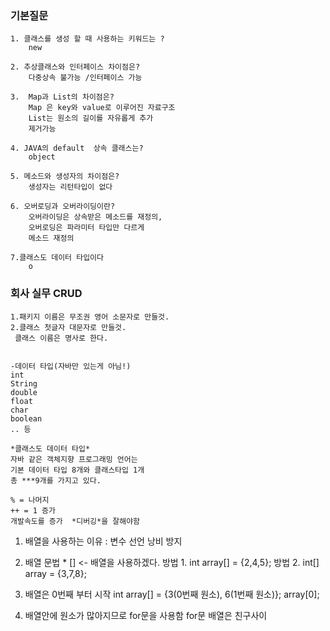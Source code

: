 ### 기본질문

 	1. 클래스를 생성 할 때 사용하는 키워드는 ?
		new
		
	2. 추상클래스와 인터페이스 차이점은?
		다중상속 불가능 /인터페이스 가능 
		
	3.  Map과 List의 차이점은?
		Map 은 key와 value로 이루어진 자료구조
		List는 원소의 길이를 자유롭게 추가 
		제거가능
		
	4. JAVA의 default  상속 클래스는?
		object
		
	5. 메소드와 생성자의 차이점은?
		생성자는 리턴타입이 없다
		
	6. 오버로딩과 오버라이딩이란?
		오버라이딩은 상속받은 메소드를 재정의,
		오버로딩은 파라미터 타입만 다르게 
		메소드 재정의 
		
	7.클래스도 데이터 타입이다 
		o
  
### 회사 실무 CRUD
	1.패키지 이름은 무조권 영어 소문자로 만들것.
	2.클래스 첫글자 대문자로 만들것.
	 클래스 이름은 명사로 한다.


	-데이터 타입(자바만 있는게 아님!)
	int
	String 
	double
	float
	char
	boolean
	.. 등
	
	*클래스도 데이터 타입*
	자바 같은 객체지향 프로그래밍 언어는
	기본 데이터 타입 8개와 클래스타입 1개 
	총 ***9개를 가지고 있다.

	% = 나머지 
	++ = 1 증가 
	개발속도를 증가  *디버깅*을 잘해야함
  
  
  
 1. 배열을 사용하는 이유 :
   변수 선언 낭비 방지

2. 배열 문법 * [] <- 배열을 사용하겠다.
 방법 1. int array[] = {2,4,5};
 방법 2. int[] array = {3,7,8};

3. 배열은 0번째 부터 시작
 int array[] = {3(0번째 원소), 6(1번째 원소)};
 array[0];
 
4. 배열안에 원소가 많아지므로 for문을 사용함
   for문 배열은 친구사이
